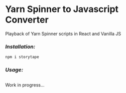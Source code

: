 # Yarn Spinner to Javascript Converter

Playback of Yarn Spinner scripts in React and Vanilla JS

### _Installation:_

```sh
npm i storytape
```

### _Usage:_

```js

```

Work in progress...
